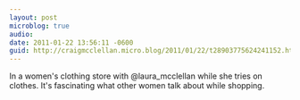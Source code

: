 ```yaml
---
layout: post
microblog: true
audio: 
date: 2011-01-22 13:56:11 -0600
guid: http://craigmcclellan.micro.blog/2011/01/22/t28903775624241152.html
---
```

In a women's clothing store with @laura_mcclellan while she tries on clothes. It's fascinating what other women talk about while shopping.
